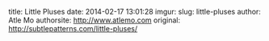 title: Little Pluses
date: 2014-02-17 13:01:28
imgur: 
slug: little-pluses
author: Atle Mo
authorsite: http://www.atlemo.com
original: http://subtlepatterns.com/little-pluses/
